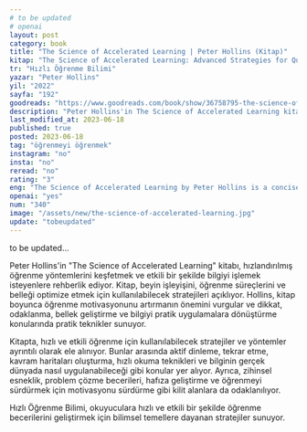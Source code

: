 ```yaml
---
# to be updated
# openai
layout: post
category: book
title: "The Science of Accelerated Learning | Peter Hollins (Kitap)"
kitap: "The Science of Accelerated Learning: Advanced Strategies for Quicker Comprehension, Greater Retention, and Systematic Expertise"
tr: "Hızlı Öğrenme Bilimi"
yazar: "Peter Hollins"
yil: "2022"
sayfa: "192"
goodreads: "https://www.goodreads.com/book/show/36758795-the-science-of-accelerated-learning"
description: "Peter Hollins'in The Science of Accelerated Learning kitabı, bilimsel temellere dayanan stratejilerle öğrenme sürecini hızlandırmayı ve bilgiyi etkili bir şekilde işlemeyi amaçlıyor."
last_modified_at: 2023-06-18
published: true
posted: 2023-06-18
tag: "öğrenmeyi öğrenmek"
instagram: "no"
insta: "no"
reread: "no"
rating: "3"
eng: "The Science of Accelerated Learning by Peter Hollins is a concise guide that offers evidence-based strategies to enhance learning, improve memory, and increase focus, providing practical tools for effective information processing and application."
openai: "yes"
num: "340"
image: "/assets/new/the-science-of-accelerated-learning.jpg"
update: "tobeupdated"
---
```


to be updated...

Peter Hollins'in "The Science of Accelerated Learning" kitabı, hızlandırılmış öğrenme yöntemlerini keşfetmek ve etkili bir şekilde bilgiyi işlemek isteyenlere rehberlik ediyor. Kitap, beyin işleyişini, öğrenme süreçlerini ve belleği optimize etmek için kullanılabilecek stratejileri açıklıyor. Hollins, kitap boyunca öğrenme motivasyonunu artırmanın önemini vurgular ve dikkat, odaklanma, bellek geliştirme ve bilgiyi pratik uygulamalara dönüştürme konularında pratik teknikler sunuyor.

Kitapta, hızlı ve etkili öğrenme için kullanılabilecek stratejiler ve yöntemler ayrıntılı olarak ele alınıyor. Bunlar arasında aktif dinleme, tekrar etme, kavram haritaları oluşturma, hızlı okuma teknikleri ve bilginin gerçek dünyada nasıl uygulanabileceği gibi konular yer alıyor. Ayrıca, zihinsel esneklik, problem çözme becerileri, hafıza geliştirme ve öğrenmeyi sürdürmek için motivasyonu sürdürme gibi kilit alanlara da odaklanılıyor.

Hızlı Öğrenme Bilimi, okuyuculara hızlı ve etkili bir şekilde öğrenme becerilerini geliştirmek için bilimsel temellere dayanan stratejiler sunuyor.
